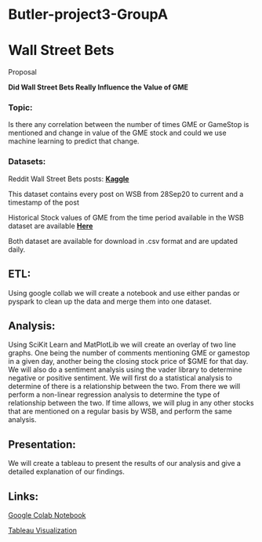 # Butler-project3-GroupA

# Wall Street Bets
Proposal 

**Did Wall Street Bets Really Influence the Value of GME**

### Topic:
Is there any correlation between the number of times GME or GameStop is mentioned and change in value of the GME stock and could we use machine learning to predict that change.

###  Datasets:

Reddit Wall Street Bets posts:
**[Kaggle](https://www.kaggle.com/gpreda/reddit-wallstreetsbets-posts)**

This dataset contains every post on WSB from 28Sep20 to current and a timestamp of the post

Historical Stock values of GME from the time period available in the WSB dataset are available **[Here](https://finance.yahoo.com/quote/GME/history)**

Both dataset are available for download in .csv format and are updated daily. 

## ETL:
Using google collab we will create a notebook and use either pandas or pyspark to clean up the data and merge them into one dataset.

## Analysis:
Using SciKit Learn and MatPlotLib we will create an overlay of two line graphs. One being the number of comments mentioning GME or gamestop in a given day, another being the closing stock price of $GME for that day. We will also do a sentiment analysis using the vader library to determine negative or positive sentiment. We will first do a statistical analysis to determine of there is a relationship between the two. From there we will perform a non-linear regression analysis to determine the type of relationship between the two. If time allows, we will plug in any other stocks that are mentioned on a regular basis by WSB, and perform the same analysis.

## Presentation:
We will create a tableau to present the results of our analysis and give a detailed explanation of our findings. 

## Links:
[Google Colab Notebook](https://colab.research.google.com/drive/1NTlPFZTNnNOCxpQVMCVr-4F3Gj0w7QB1#scrollTo=kQVVVG17zSQ9)

[Tableau Visualization](https://public.tableau.com/profile/candy.capilla#!/vizhome/Butler-Project3-GROUPA/ProblemPg?publish=yes)
